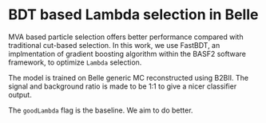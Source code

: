 # BDT based Lambda selection in Belle
MVA based particle selection offers better performance compared
with traditional cut-based selection. In this work, we use FastBDT,
an implmentation of gradient boosting algorithm within the BASF2
software framework, to optimize `Lambda` selection. 

The model is trained on Belle generic MC reconstructed using B2BII.
The signal and background ratio is made to be 1:1 to give a nicer
classifier output.

The `goodLambda` flag is the baseline. We aim to do better.



